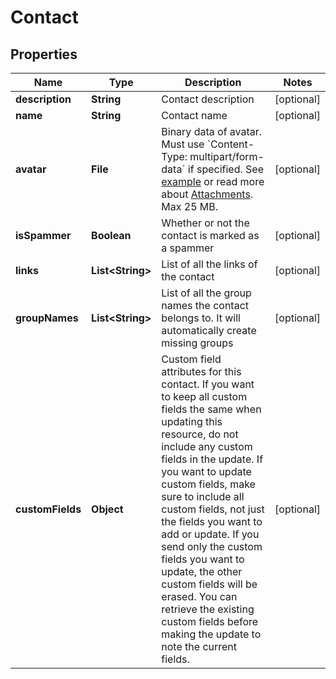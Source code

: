 

# Contact


## Properties

| Name | Type | Description | Notes |
|------------ | ------------- | ------------- | -------------|
|**description** | **String** | Contact description |  [optional] |
|**name** | **String** | Contact name |  [optional] |
|**avatar** | **File** | Binary data of avatar. Must use &#x60;Content-Type: multipart/form-data&#x60; if specified. See [example](https://gist.github.com/hdornier/e04d04921032e98271f46ff8a539a4cb) or read more about [Attachments](https://dev.frontapp.com/docs/attachments-1).  Max 25 MB. |  [optional] |
|**isSpammer** | **Boolean** | Whether or not the contact is marked as a spammer |  [optional] |
|**links** | **List&lt;String&gt;** | List of all the links of the contact |  [optional] |
|**groupNames** | **List&lt;String&gt;** | List of all the group names the contact belongs to. It will automatically create missing groups |  [optional] |
|**customFields** | **Object** | Custom field attributes for this contact. If you want to keep all custom fields the same when updating this resource, do not include any custom fields in the update. If you want to update custom fields, make sure to include all custom fields, not just the fields you want to add or update. If you send only the custom fields you want to update, the other custom fields will be erased. You can retrieve the existing custom fields before making the update to note the current fields. |  [optional] |



